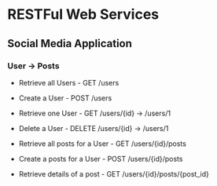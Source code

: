 # RESTFul Web Services

## Social Media Application

### User -> Posts

- Retrieve all Users 			- GET  		/users
- Create a User					- POST 		/users
- Retrieve one User 			- GET  		/users/{id} -> /users/1
- Delete a User					- DELETE	/users/{id} -> /users/1

- Retrieve all posts for a User - GET  /users/{id}/posts
- Create a posts for a User 	- POST /users/{id}/posts
- Retrieve details of a post	- GET  /users/{id}/posts/{post_id}
